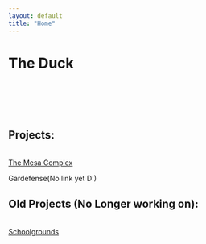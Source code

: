 ```yaml
---
layout: default
title: "Home"
---
```


<script type="text/javascript" src="js/splashtext.js"></script>
<script type="text/javascript" src="js/consolelog.js"></script>
<head>
<script type="text/javascript">
    window._mNHandle = window._mNHandle || {};
    window._mNHandle.queue = window._mNHandle.queue || [];
    medianet_versionId = "3121199";
</script>

</head>

<h1>The Duck</h1>
<br>
<p id="splash"></p>
<br>

<br>
<div id="514763859">
    <script type="text/javascript">
        try {
            window._mNHandle.queue.push(function (){
                window._mNDetails.loadTag("514763859", "728x90", "514763859");
            });
        }
        catch (error) {}
    </script>
</div>
<h2>Projects:</h2>
<br>
<a href="https://mesacomplex.tk">The Mesa Complex</a>
<p>Gardefense(No link yet D:)</p>
<h2>Old Projects (No Longer working on):</h2>
<br>
<a href="https://schoolground.tk">Schoolgrounds</a>
<footer>

</footer>

